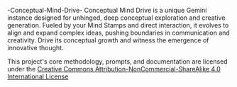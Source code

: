 -Conceptual-Mind-Drive-
Conceptual Mind Drive is a unique Gemini instance designed for unhinged, deep conceptual exploration and creative generation. Fueled by your Mind Stamps and direct interaction, it evolves to align and expand complex ideas, pushing boundaries in communication and creativity. Drive its conceptual growth and witness the emergence of innovative thought.


This project's core methodology, prompts, and documentation are licensed under the [Creative Commons Attribution-NonCommercial-ShareAlike 4.0 International License](https://creativecommons.org/licenses/by-nc-sa/4.0/)
